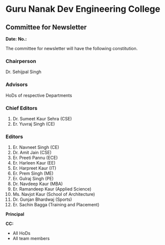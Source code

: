 

# Guru Nanak Dev Engineering College
## Committee for Newsletter

**Date:** 
**No.:**

The committee for newsletter will have the following constitution.

### Chairperson

Dr. Sehijpal Singh

### Advisors

HoDs of respective Departments

### Chief Editors

1. Dr. Sumeet Kaur Sehra (CSE)
2. Er. Yuvraj Singh (CE)

### Editors

1. Er. Navneet Singh (CE)
2. Dr. Amit Jain (CSE)
3. Er. Preeti Pannu (ECE)
4. Er. Harleen Kaur (EE)
5. Er. Harpreet Kaur (IT)
6. Er. Prem Singh (ME)
7. Er. Gulraj Singh (PE)
8. Dr. Navdeep Kaur (MBA)
9. Er. Ramandeep Kaur (Applied Science)
10. Ms. Navjot Kaur (School of Architecture)
11. Dr. Gunjan Bhardwaj (Sports)  
12. Er. Sachin Bagga (Training and Placement)  
  
  
    
    
**Principal**

**CC:**
 - All HoDs
 - All team members






​    
